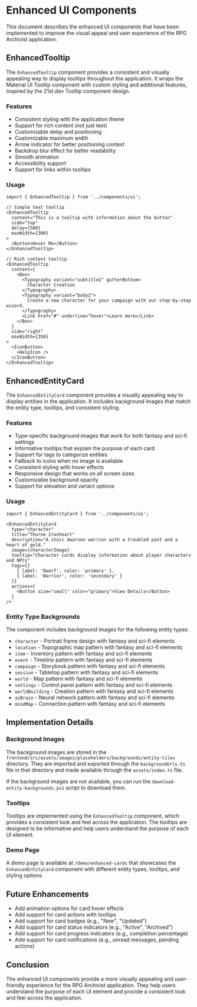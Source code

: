 # Enhanced UI Components

This document describes the enhanced UI components that have been implemented to improve the visual appeal and user experience of the RPG Archivist application.

## EnhancedTooltip

The `EnhancedTooltip` component provides a consistent and visually appealing way to display tooltips throughout the application. It wraps the Material UI Tooltip component with custom styling and additional features, inspired by the 21st.dev Tooltip component design.

### Features

- Consistent styling with the application theme
- Support for rich content (not just text)
- Customizable delay and positioning
- Customizable maximum width
- Arrow indicator for better positioning context
- Backdrop blur effect for better readability
- Smooth animation
- Accessibility support
- Support for links within tooltips

### Usage

```tsx
import { EnhancedTooltip } from '../components/ui';

// Simple text tooltip
<EnhancedTooltip
  content="This is a tooltip with information about the button"
  side="top"
  delay={500}
  maxWidth={300}
>
  <Button>Hover Me</Button>
</EnhancedTooltip>

// Rich content tooltip
<EnhancedTooltip
  content={
    <Box>
      <Typography variant="subtitle2" gutterBottom>
        Character Creation
      </Typography>
      <Typography variant="body2">
        Create a new character for your campaign with our step-by-step wizard.
      </Typography>
      <Link href="#" underline="hover">Learn more</Link>
    </Box>
  }
  side="right"
  maxWidth={350}
>
  <IconButton>
    <HelpIcon />
  </IconButton>
</EnhancedTooltip>
```

## EnhancedEntityCard

The `EnhancedEntityCard` component provides a visually appealing way to display entities in the application. It includes background images that match the entity type, tooltips, and consistent styling.

### Features

- Type-specific background images that work for both fantasy and sci-fi settings
- Informative tooltips that explain the purpose of each card
- Support for tags to categorize entities
- Fallback to icons when no image is available
- Consistent styling with hover effects
- Responsive design that works on all screen sizes
- Customizable background opacity
- Support for elevation and variant options

### Usage

```tsx
import { EnhancedEntityCard } from '../components/ui';

<EnhancedEntityCard
  type="character"
  title="Thorne Ironheart"
  description="A stoic dwarven warrior with a troubled past and a heart of gold."
  image={characterImage}
  tooltip="Character cards display information about player characters and NPCs"
  tags={[
    { label: 'Dwarf', color: 'primary' },
    { label: 'Warrior', color: 'secondary' }
  ]}
  actions={
    <Button size="small" color="primary">View Details</Button>
  }
/>
```

### Entity Type Backgrounds

The component includes background images for the following entity types:

- `character` - Portrait frame design with fantasy and sci-fi elements
- `location` - Topographic map pattern with fantasy and sci-fi elements
- `item` - Inventory pattern with fantasy and sci-fi elements
- `event` - Timeline pattern with fantasy and sci-fi elements
- `campaign` - Storybook pattern with fantasy and sci-fi elements
- `session` - Tabletop pattern with fantasy and sci-fi elements
- `world` - Map pattern with fantasy and sci-fi elements
- `settings` - Control panel pattern with fantasy and sci-fi elements
- `worldBuilding` - Creation pattern with fantasy and sci-fi elements
- `aiBrain` - Neural network pattern with fantasy and sci-fi elements
- `mindMap` - Connection pattern with fantasy and sci-fi elements

## Implementation Details

### Background Images

The background images are stored in the `frontend/src/assets/images/placeholders/backgrounds/entity-tiles` directory. They are imported and exported through the `backgroundUrls.ts` file in that directory and made available through the `assets/index.ts` file.

If the background images are not available, you can run the `download-entity-backgrounds.ps1` script to download them.

### Tooltips

Tooltips are implemented using the `EnhancedTooltip` component, which provides a consistent look and feel across the application. The tooltips are designed to be informative and help users understand the purpose of each UI element.

### Demo Page

A demo page is available at `/demo/enhanced-cards` that showcases the `EnhancedEntityCard` component with different entity types, tooltips, and styling options.

## Future Enhancements

- Add animation options for card hover effects
- Add support for card actions with tooltips
- Add support for card badges (e.g., "New", "Updated")
- Add support for card status indicators (e.g., "Active", "Archived")
- Add support for card progress indicators (e.g., completion percentage)
- Add support for card notifications (e.g., unread messages, pending actions)

## Conclusion

The enhanced UI components provide a more visually appealing and user-friendly experience for the RPG Archivist application. They help users understand the purpose of each UI element and provide a consistent look and feel across the application.

